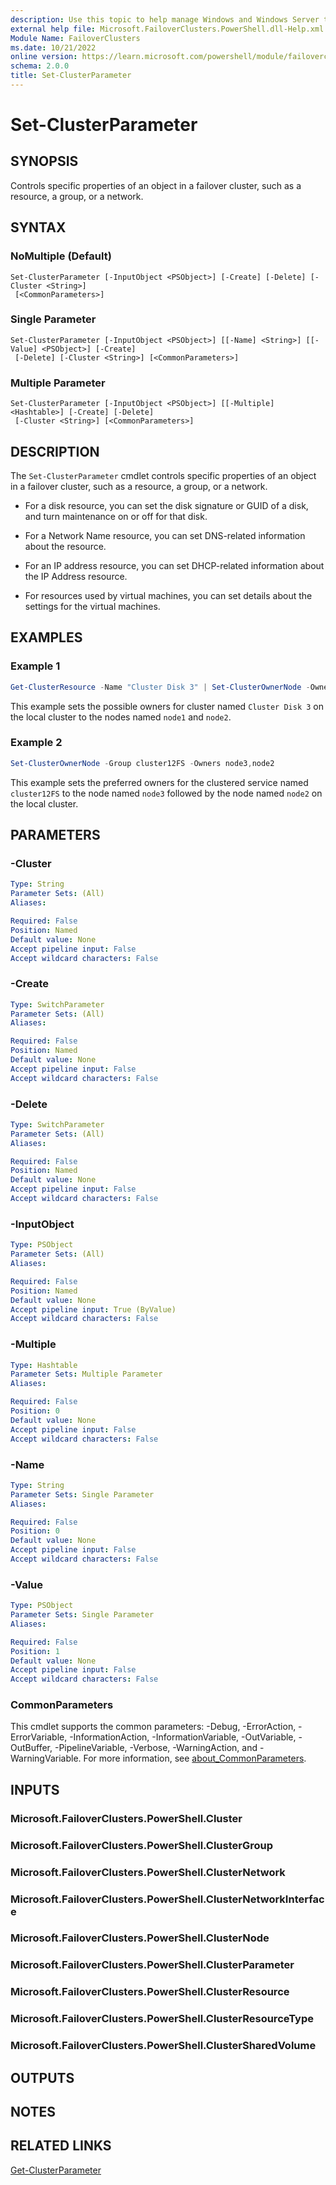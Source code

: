 ```yaml
---
description: Use this topic to help manage Windows and Windows Server technologies with Windows PowerShell.
external help file: Microsoft.FailoverClusters.PowerShell.dll-Help.xml
Module Name: FailoverClusters
ms.date: 10/21/2022
online version: https://learn.microsoft.com/powershell/module/failoverclusters/set-clusterparameter?view=windowsserver2025-ps&wt.mc_id=ps-gethelp
schema: 2.0.0
title: Set-ClusterParameter
---
```


# Set-ClusterParameter

## SYNOPSIS
Controls specific properties of an object in a failover cluster, such as a resource, a group, or a
network.

## SYNTAX

### NoMultiple (Default)

```
Set-ClusterParameter [-InputObject <PSObject>] [-Create] [-Delete] [-Cluster <String>]
 [<CommonParameters>]
```

### Single Parameter

```
Set-ClusterParameter [-InputObject <PSObject>] [[-Name] <String>] [[-Value] <PSObject>] [-Create]
 [-Delete] [-Cluster <String>] [<CommonParameters>]
```

### Multiple Parameter

```
Set-ClusterParameter [-InputObject <PSObject>] [[-Multiple] <Hashtable>] [-Create] [-Delete]
 [-Cluster <String>] [<CommonParameters>]
```

## DESCRIPTION

The `Set-ClusterParameter` cmdlet controls specific properties of an object in a failover cluster,
such as a resource, a group, or a network.

- For a disk resource, you can set the disk signature or GUID of a disk, and turn maintenance on
  or off for that disk.

- For a Network Name resource, you can set DNS-related information about the resource.

- For an IP address resource, you can set DHCP-related information about the IP Address resource.

- For resources used by virtual machines, you can set details about the settings for the virtual
  machines.

## EXAMPLES

### Example 1

```powershell
Get-ClusterResource -Name "Cluster Disk 3" | Set-ClusterOwnerNode -Owners node1,node2
```

This example sets the possible owners for cluster named `Cluster Disk 3` on the local cluster to the
nodes named `node1` and `node2`.

### Example 2

```powershell
Set-ClusterOwnerNode -Group cluster12FS -Owners node3,node2
```

This example sets the preferred owners for the clustered service named `cluster12FS` to the node
named `node3` followed by the node named `node2` on the local cluster.

## PARAMETERS

### -Cluster

```yaml
Type: String
Parameter Sets: (All)
Aliases:

Required: False
Position: Named
Default value: None
Accept pipeline input: False
Accept wildcard characters: False
```

### -Create

```yaml
Type: SwitchParameter
Parameter Sets: (All)
Aliases:

Required: False
Position: Named
Default value: None
Accept pipeline input: False
Accept wildcard characters: False
```

### -Delete

```yaml
Type: SwitchParameter
Parameter Sets: (All)
Aliases:

Required: False
Position: Named
Default value: None
Accept pipeline input: False
Accept wildcard characters: False
```

### -InputObject

```yaml
Type: PSObject
Parameter Sets: (All)
Aliases:

Required: False
Position: Named
Default value: None
Accept pipeline input: True (ByValue)
Accept wildcard characters: False
```

### -Multiple

```yaml
Type: Hashtable
Parameter Sets: Multiple Parameter
Aliases:

Required: False
Position: 0
Default value: None
Accept pipeline input: False
Accept wildcard characters: False
```

### -Name

```yaml
Type: String
Parameter Sets: Single Parameter
Aliases:

Required: False
Position: 0
Default value: None
Accept pipeline input: False
Accept wildcard characters: False
```

### -Value

```yaml
Type: PSObject
Parameter Sets: Single Parameter
Aliases:

Required: False
Position: 1
Default value: None
Accept pipeline input: False
Accept wildcard characters: False
```

### CommonParameters

This cmdlet supports the common parameters: -Debug, -ErrorAction, -ErrorVariable,
-InformationAction, -InformationVariable, -OutVariable, -OutBuffer, -PipelineVariable, -Verbose,
-WarningAction, and -WarningVariable. For more information, see
[about_CommonParameters](https://go.microsoft.com/fwlink/?LinkID=113216).

## INPUTS

### Microsoft.FailoverClusters.PowerShell.Cluster

### Microsoft.FailoverClusters.PowerShell.ClusterGroup

### Microsoft.FailoverClusters.PowerShell.ClusterNetwork

### Microsoft.FailoverClusters.PowerShell.ClusterNetworkInterface

### Microsoft.FailoverClusters.PowerShell.ClusterNode

### Microsoft.FailoverClusters.PowerShell.ClusterParameter

### Microsoft.FailoverClusters.PowerShell.ClusterResource

### Microsoft.FailoverClusters.PowerShell.ClusterResourceType

### Microsoft.FailoverClusters.PowerShell.ClusterSharedVolume

## OUTPUTS

## NOTES

## RELATED LINKS

[Get-ClusterParameter](./Get-ClusterParameter.md)
